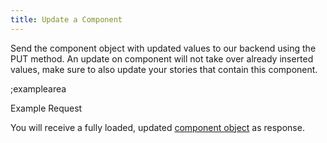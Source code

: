 ```yaml
---
title: Update a Component
---
```


Send the component object with updated values to our backend using the PUT method. An update on component will not take over already inserted values, make sure to also update your stories that contain this component.

;examplearea

Example Request

<RequestExample url="https://mapi.storyblok.com/v1/spaces/656/components/4123" httpMethod="PUT" :requestObject='{"component":{"name":"teaser","id":4123,"display_name":"Teaser Updated","schema":{"title":{"type":"text","pos":0},"image":{"type":"image","pos":1},"description":{"type":"textarea","pos":2}},"is_root":false,"is_nestable":true}}'></RequestExample>

You will receive a fully loaded, updated [component object](#core-resources/components/the-component-object) as response.
